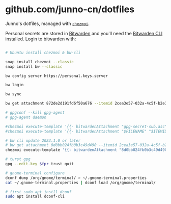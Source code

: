 # github.com/junno-cn/dotfiles
Junno's dotfiles, managed with [`chezmoi`](https://github.com/twpayne/chezmoi).

Personal secrets are stored in [Bitwarden](https://github.com/bitwarden/clients) and you'll need
the [Bitwarden CLI](https://github.com/bitwarden/clients) installed. Login
to bitwarden with:

```bash

# Ubuntu install chezmoi & bw-cli

snap install chezmoi --classic
snap install bw --classic

bw config server https://personal.keys.server

bw login

bw sync

bw get attachment 872de2d191fd6f50a676 --itemid 2cea3e57-032a-4c5f-b2e3-f5656c9af06c

# gpgconf --kill gpg-agent
# gpg-agent daemon

#chezmoi execute-template '{{- bitwardenAttachment "gpg-secret-sub.asc" .bitwarden.gpg_secret_sub -}}' | gpg --import -
#chezmoi execute-template '{{- bitwardenAttachment "$FILENAME" "$ITEMID" -}}' | gpg --import -

# bw cli update 2023.1.0 or later
# bw get attachment 8d0bb024fb0b3c49d490 --itemid 2cea3e57-032a-4c5f-b2e3-f5656c9af06c
chezmoi execute-template '{{- bitwardenAttachment "8d0bb024fb0b3c49d490" "2cea3e57-032a-4c5f-b2e3-f5656c9af06c" -}}' | gpg --import -

# turst gpg
gpg --edit-key $fpr trust quit

# gnome-terminal configure
dconf dump /org/gnome/terminal/ > ~/.gnome-terminal.properties
cat ~/.gnome-terminal.properties | dconf load /org/gnome/terminal/

# first sudo apt instll dconf
sudo apt install dconf-cli
```
